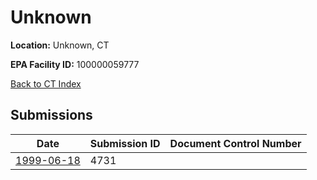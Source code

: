 # Unknown

**Location:** Unknown, CT

**EPA Facility ID:** 100000059777

[Back to CT Index](../../index.md)

## Submissions

| Date | Submission ID | Document Control Number |
|------|--------------|-------------------------|
| [1999-06-18](submissions/4731.md) | 4731 |  |
